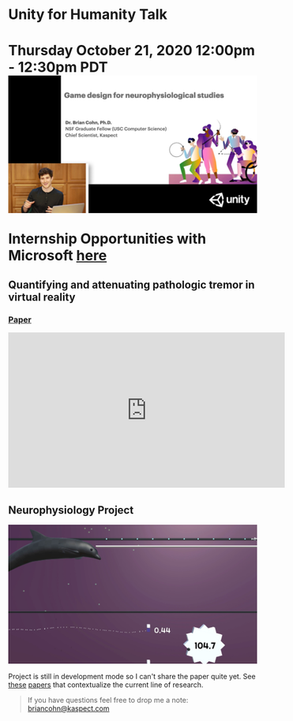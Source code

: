 
<h1>Unity for Humanity Talk<h1>
Thursday October 21, 2020 12:00pm - 12:30pm PDT
<img src="/img/unity_talk.jpg">


Internship Opportunities with Microsoft <a href="/msft_internships">here</a>

<h2>Quantifying and attenuating pathologic tremor in virtual reality</h2>
<h3><a href="https://arxiv.org/ftp/arxiv/papers/1809/1809.05970.pdf">Paper</a></h3>
<iframe width="560" height="315" src="https://www.youtube-nocookie.com/embed/DwxitB4x4VM" frameborder="0" allow="accelerometer; autoplay; clipboard-write; encrypted-media; gyroscope; picture-in-picture" allowfullscreen></iframe>

<h2>Neurophysiology Project</h2>
<img src="img/dolphin.jpg">
<p>Project is still in development mode so I can't share the paper quite yet. See <a href="https://www.ncbi.nlm.nih.gov/pmc/articles/PMC5540667/">these</a> <a href="https://www.frontiersin.org/articles/10.3389/fncom.2018.00062/full">papers</a> that contextualize the current line of research.</p>

>If you have questions feel free to drop me a note:  
>briancohn@kaspect.com